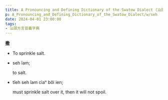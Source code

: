 ```yaml
---
title: A Pronouncing and Defining Dictionary of the Swatow Dialect (汕頭方言音義字典) / seh
p: A_Pronouncing_and_Defining_Dictionary_of_the_Swatow_Dialect/w/seh
date: 2024-04-01 23:00:00
tags: 
- 汕頭方言音義字典
---
```



**撒**
- To sprinkle salt.

- seh îam;

  to salt.

- tîeh seh îam cìaⁿ bŏi ien;

  must sprinkle salt over it, then it will not spoil.